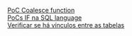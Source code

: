 [PoC Coalesce function]()</br>
[PoCs IF na SQL language]()</br>
[Verificar se há vínculos entre as tabelas]()</br>
